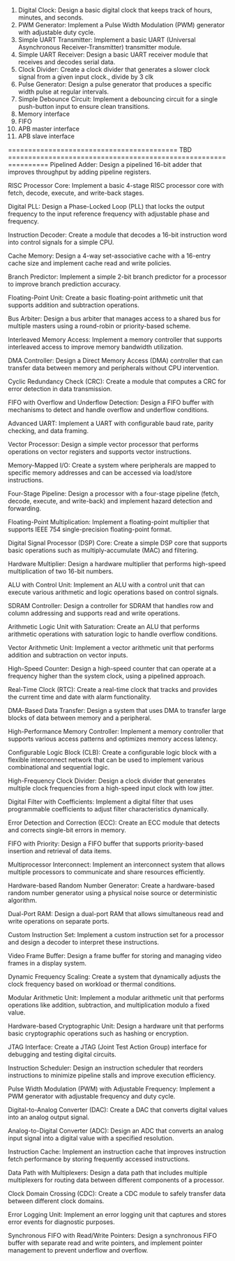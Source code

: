 

1. Digital Clock: Design a basic digital clock that keeps track of hours, minutes, and seconds.
4. PWM Generator: Implement a Pulse Width Modulation (PWM) generator with adjustable duty cycle.
6. Simple UART Transmitter: Implement a basic UART (Universal Asynchronous Receiver-Transmitter) transmitter module.
8. Simple UART Receiver: Design a basic UART receiver module that receives and decodes serial data.
9. Clock Divider: Create a clock divider that generates a slower clock signal from a given input clock., divide by 3 clk
10. Pulse Generator: Design a pulse generator that produces a specific width pulse at regular intervals.
11. Simple Debounce Circuit: Implement a debouncing circuit for a single push-button input to ensure clean transitions.
13. Memory interface
18. FIFO
21. APB master interface
22. APB slave interface

========================================== TBD ================================================================
Pipelined Adder: Design a pipelined 16-bit adder that improves throughput by adding pipeline registers.

RISC Processor Core: Implement a basic 4-stage RISC processor core with fetch, decode, execute, and write-back stages.

Digital PLL: Design a Phase-Locked Loop (PLL) that locks the output frequency to the input reference frequency with adjustable phase and frequency.

Instruction Decoder: Create a module that decodes a 16-bit instruction word into control signals for a simple CPU.

Cache Memory: Design a 4-way set-associative cache with a 16-entry cache size and implement cache read and write policies.

Branch Predictor: Implement a simple 2-bit branch predictor for a processor to improve branch prediction accuracy.

Floating-Point Unit: Create a basic floating-point arithmetic unit that supports addition and subtraction operations.

Bus Arbiter: Design a bus arbiter that manages access to a shared bus for multiple masters using a round-robin or priority-based scheme.

Interleaved Memory Access: Implement a memory controller that supports interleaved access to improve memory bandwidth utilization.

DMA Controller: Design a Direct Memory Access (DMA) controller that can transfer data between memory and peripherals without CPU intervention.

Cyclic Redundancy Check (CRC): Create a module that computes a CRC for error detection in data transmission.

FIFO with Overflow and Underflow Detection: Design a FIFO buffer with mechanisms to detect and handle overflow and underflow conditions.

Advanced UART: Implement a UART with configurable baud rate, parity checking, and data framing.

Vector Processor: Design a simple vector processor that performs operations on vector registers and supports vector instructions.

Memory-Mapped I/O: Create a system where peripherals are mapped to specific memory addresses and can be accessed via load/store instructions.

Four-Stage Pipeline: Design a processor with a four-stage pipeline (fetch, decode, execute, and write-back) and implement hazard detection and forwarding.

Floating-Point Multiplication: Implement a floating-point multiplier that supports IEEE 754 single-precision floating-point format.

Digital Signal Processor (DSP) Core: Create a simple DSP core that supports basic operations such as multiply-accumulate (MAC) and filtering.

Hardware Multiplier: Design a hardware multiplier that performs high-speed multiplication of two 16-bit numbers.

ALU with Control Unit: Implement an ALU with a control unit that can execute various arithmetic and logic operations based on control signals.

SDRAM Controller: Design a controller for SDRAM that handles row and column addressing and supports read and write operations.

Arithmetic Logic Unit with Saturation: Create an ALU that performs arithmetic operations with saturation logic to handle overflow conditions.

Vector Arithmetic Unit: Implement a vector arithmetic unit that performs addition and subtraction on vector inputs.

High-Speed Counter: Design a high-speed counter that can operate at a frequency higher than the system clock, using a pipelined approach.

Real-Time Clock (RTC): Create a real-time clock that tracks and provides the current time and date with alarm functionality.

DMA-Based Data Transfer: Design a system that uses DMA to transfer large blocks of data between memory and a peripheral.

High-Performance Memory Controller: Implement a memory controller that supports various access patterns and optimizes memory access latency.

Configurable Logic Block (CLB): Create a configurable logic block with a flexible interconnect network that can be used to implement various combinational and sequential logic.

High-Frequency Clock Divider: Design a clock divider that generates multiple clock frequencies from a high-speed input clock with low jitter.

Digital Filter with Coefficients: Implement a digital filter that uses programmable coefficients to adjust filter characteristics dynamically.

Error Detection and Correction (ECC): Create an ECC module that detects and corrects single-bit errors in memory.

FIFO with Priority: Design a FIFO buffer that supports priority-based insertion and retrieval of data items.

Multiprocessor Interconnect: Implement an interconnect system that allows multiple processors to communicate and share resources efficiently.

Hardware-based Random Number Generator: Create a hardware-based random number generator using a physical noise source or deterministic algorithm.

Dual-Port RAM: Design a dual-port RAM that allows simultaneous read and write operations on separate ports.

Custom Instruction Set: Implement a custom instruction set for a processor and design a decoder to interpret these instructions.

Video Frame Buffer: Design a frame buffer for storing and managing video frames in a display system.

Dynamic Frequency Scaling: Create a system that dynamically adjusts the clock frequency based on workload or thermal conditions.

Modular Arithmetic Unit: Implement a modular arithmetic unit that performs operations like addition, subtraction, and multiplication modulo a fixed value.

Hardware-based Cryptographic Unit: Design a hardware unit that performs basic cryptographic operations such as hashing or encryption.

JTAG Interface: Create a JTAG (Joint Test Action Group) interface for debugging and testing digital circuits.

Instruction Scheduler: Design an instruction scheduler that reorders instructions to minimize pipeline stalls and improve execution efficiency.

Pulse Width Modulation (PWM) with Adjustable Frequency: Implement a PWM generator with adjustable frequency and duty cycle.

Digital-to-Analog Converter (DAC): Create a DAC that converts digital values into an analog output signal.

Analog-to-Digital Converter (ADC): Design an ADC that converts an analog input signal into a digital value with a specified resolution.

Instruction Cache: Implement an instruction cache that improves instruction fetch performance by storing frequently accessed instructions.

Data Path with Multiplexers: Design a data path that includes multiple multiplexers for routing data between different components of a processor.

Clock Domain Crossing (CDC): Create a CDC module to safely transfer data between different clock domains.

Error Logging Unit: Implement an error logging unit that captures and stores error events for diagnostic purposes.

Synchronous FIFO with Read/Write Pointers: Design a synchronous FIFO buffer with separate read and write pointers, and implement pointer management to prevent underflow and overflow.



